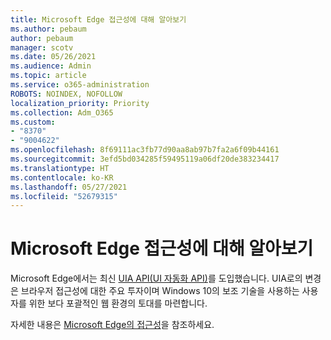 ```yaml
---
title: Microsoft Edge 접근성에 대해 알아보기
ms.author: pebaum
author: pebaum
manager: scotv
ms.date: 05/26/2021
ms.audience: Admin
ms.topic: article
ms.service: o365-administration
ROBOTS: NOINDEX, NOFOLLOW
localization_priority: Priority
ms.collection: Adm_O365
ms.custom:
- "8370"
- "9004622"
ms.openlocfilehash: 8f69111ac3fb77d90aa8ab97b7fa2a6f09b44161
ms.sourcegitcommit: 3efd5bd034285f59495119a06df20de383234417
ms.translationtype: HT
ms.contentlocale: ko-KR
ms.lasthandoff: 05/27/2021
ms.locfileid: "52679315"
---
```

# <a name="learn-about-accessibility-in-microsoft-edge"></a>Microsoft Edge 접근성에 대해 알아보기

Microsoft Edge에서는 최신 [UIA API(UI 자동화 API)](https://go.microsoft.com/fwlink/?linkid=2153423)를 도입했습니다. UIA로의 변경은 브라우저 접근성에 대한 주요 투자이며 Windows 10의 보조 기술을 사용하는 사용자를 위한 보다 포괄적인 웹 환경의 토대를 마련합니다. 

자세한 내용은 [Microsoft Edge의 접근성](https://go.microsoft.com/fwlink/?linkid=2153512)을 참조하세요.
